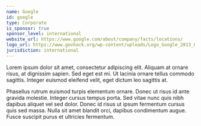```yaml
---
name: Google
id: google
type: Corporate
is_sponsor: true
sponsor_level: international
website_url: https://www.google.com/about/company/facts/locations/
logo_url: https://www.govhack.org/wp-content/uploads/Logo_Google_2013_Official.svg_-300x103.png
jurisdiction: international
---
```


Lorem ipsum dolor sit amet, consectetur adipiscing elit. Aliquam at ornare risus, at dignissim sapien. Sed eget est mi. Ut lacinia ornare tellus commodo sagittis. Integer euismod eleifend velit, eget dictum leo sagittis at.

Phasellus rutrum euismod turpis elementum ornare. Donec ut risus id ante gravida molestie. Integer cursus tempus porta. Sed vitae nunc quis nibh dapibus aliquet vel sed dolor. Donec id risus ut ipsum fermentum cursus quis sed massa. Nulla sit amet blandit orci, dapibus condimentum augue. Fusce suscipit purus et ultricies fermentum.
